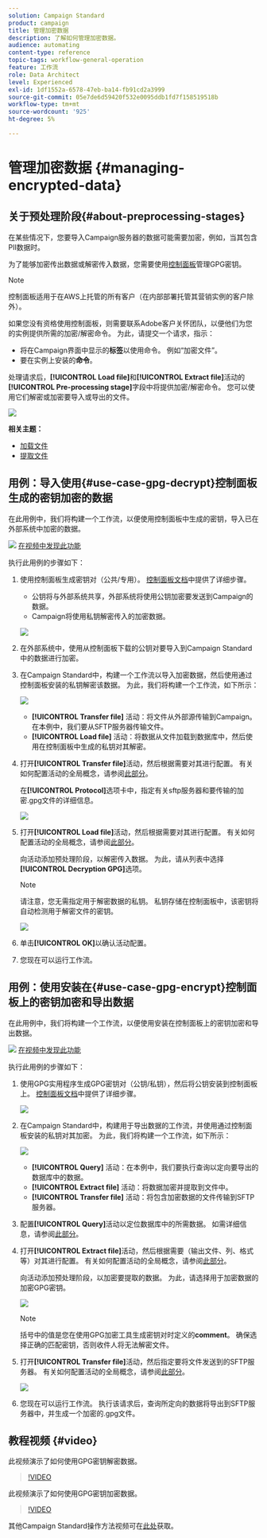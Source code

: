 ```yaml
---
solution: Campaign Standard
product: campaign
title: 管理加密数据
description: 了解如何管理加密数据。
audience: automating
content-type: reference
topic-tags: workflow-general-operation
feature: 工作流
role: Data Architect
level: Experienced
exl-id: 1df1552a-6578-47eb-ba14-fb91cd2a3999
source-git-commit: 05e7de6d59420f532e0095ddb1fd7f158519518b
workflow-type: tm+mt
source-wordcount: '925'
ht-degree: 5%

---
```


# 管理加密数据 {#managing-encrypted-data}

## 关于预处理阶段{#about-preprocessing-stages}

在某些情况下，您要导入Campaign服务器的数据可能需要加密，例如，当其包含PII数据时。

为了能够加密传出数据或解密传入数据，您需要使用[控制面板](https://experienceleague.adobe.com/docs/control-panel/using/instances-settings/gpg-keys-management.html?lang=zh-Hans)管理GPG密钥。

>[!NOTE]
>
>控制面板适用于在AWS上托管的所有客户（在内部部署托管其营销实例的客户除外）。

如果您没有资格使用控制面板，则需要联系Adobe客户关怀团队，以便他们为您的实例提供所需的加密/解密命令。 为此，请提交一个请求，指示：

* 将在Campaign界面中显示的&#x200B;**标签**&#x200B;以使用命令。 例如“加密文件”。
* 要在实例上安装的&#x200B;**命令**。

处理请求后，**[!UICONTROL Load file]**&#x200B;和&#x200B;**[!UICONTROL Extract file]**&#x200B;活动的&#x200B;**[!UICONTROL Pre-processing stage]**&#x200B;字段中将提供加密/解密命令。 您可以使用它们解密或加密要导入或导出的文件。

![](assets/preprocessing-encryption.png)

**相关主题：**

* [加载文件](../../automating/using/load-file.md)
* [提取文件](../../automating/using/extract-file.md)

## 用例：导入使用{#use-case-gpg-decrypt}控制面板生成的密钥加密的数据

在此用例中，我们将构建一个工作流，以便使用控制面板中生成的密钥，导入已在外部系统中加密的数据。

![](assets/do-not-localize/how-to-video.png) [在视频中发现此功能](#video)

执行此用例的步骤如下：

1. 使用控制面板生成密钥对（公共/专用）。 [控制面板文档](https://experienceleague.adobe.com/docs/control-panel/using/instances-settings/gpg-keys-management.html#decrypting-data)中提供了详细步骤。

   * 公钥将与外部系统共享，外部系统将使用公钥加密要发送到Campaign的数据。
   * Campaign将使用私钥解密传入的加密数据。

   ![](assets/gpg_generate.png)

1. 在外部系统中，使用从控制面板下载的公钥对要导入到Campaign Standard中的数据进行加密。

1. 在Campaign Standard中，构建一个工作流以导入加密数据，然后使用通过控制面板安装的私钥解密该数据。 为此，我们将构建一个工作流，如下所示：

   ![](assets/gpg_workflow.png)

   * **[!UICONTROL Transfer file]** 活动：将文件从外部源传输到Campaign。在本例中，我们要从SFTP服务器传输文件。
   * **[!UICONTROL Load file]** 活动：将数据从文件加载到数据库中，然后使用在控制面板中生成的私钥对其解密。

1. 打开&#x200B;**[!UICONTROL Transfer file]**&#x200B;活动，然后根据需要对其进行配置。 有关如何配置活动的全局概念，请参阅[此部分](../../automating/using/load-file.md)。

   在&#x200B;**[!UICONTROL Protocol]**&#x200B;选项卡中，指定有关sftp服务器和要传输的加密.gpg文件的详细信息。

   ![](assets/gpg_transfer.png)

1. 打开&#x200B;**[!UICONTROL Load file]**&#x200B;活动，然后根据需要对其进行配置。 有关如何配置活动的全局概念，请参阅[此部分](../../automating/using/load-file.md)。

   向活动添加预处理阶段，以解密传入数据。 为此，请从列表中选择&#x200B;**[!UICONTROL Decryption GPG]**&#x200B;选项。

   >[!NOTE]
   >
   >请注意，您无需指定用于解密数据的私钥。 私钥存储在控制面板中，该密钥将自动检测用于解密文件的密钥。

   ![](assets/gpg_load.png)

1. 单击&#x200B;**[!UICONTROL OK]**&#x200B;以确认活动配置。

1. 您现在可以运行工作流。

## 用例：使用安装在{#use-case-gpg-encrypt}控制面板上的密钥加密和导出数据

在此用例中，我们将构建一个工作流，以便使用安装在控制面板上的密钥加密和导出数据。

![](assets/do-not-localize/how-to-video.png) [在视频中发现此功能](#video)

执行此用例的步骤如下：

1. 使用GPG实用程序生成GPG密钥对（公钥/私钥），然后将公钥安装到控制面板上。 [控制面板文档](https://experienceleague.adobe.com/docs/control-panel/using/instances-settings/gpg-keys-management.html#encrypting-data)中提供了详细步骤。

   ![](assets/gpg_install.png)

1. 在Campaign Standard中，构建用于导出数据的工作流，并使用通过控制面板安装的私钥对其加密。 为此，我们将构建一个工作流，如下所示：

   ![](assets/gpg-workflow-export.png)

   * **[!UICONTROL Query]** 活动：在本例中，我们要执行查询以定向要导出的数据库中的数据。
   * **[!UICONTROL Extract file]** 活动：将数据加密并提取到文件中。
   * **[!UICONTROL Transfer file]** 活动：将包含加密数据的文件传输到SFTP服务器。

1. 配置&#x200B;**[!UICONTROL Query]**&#x200B;活动以定位数据库中的所需数据。 如需详细信息，请参阅[此部分](../../automating/using/query.md)。

1. 打开&#x200B;**[!UICONTROL Extract file]**&#x200B;活动，然后根据需要（输出文件、列、格式等）对其进行配置。 有关如何配置活动的全局概念，请参阅[此部分](../../automating/using/extract-file.md)。

   向活动添加预处理阶段，以加密要提取的数据。 为此，请选择用于加密数据的加密GPG密钥。

   ![](assets/gpg-extract-stage.png)

   >[!NOTE]
   >
   >括号中的值是您在使用GPG加密工具生成密钥对时定义的&#x200B;**comment**。 确保选择正确的匹配密钥，否则收件人将无法解密文件。

1. 打开&#x200B;**[!UICONTROL Transfer file]**&#x200B;活动，然后指定要将文件发送到的SFTP服务器。 有关如何配置活动的全局概念，请参阅[此部分](../../automating/using/transfer-file.md)。

   ![](assets/gpg-transfer-encrypt.png)

1. 您现在可以运行工作流。 执行该请求后，查询所定向的数据将导出到SFTP服务器中，并生成一个加密的.gpg文件。

## 教程视频 {#video}

此视频演示了如何使用GPG密钥解密数据。

>[!VIDEO](https://video.tv.adobe.com/v/35753?quality=12)

此视频演示了如何使用GPG密钥加密数据。

>[!VIDEO](https://video.tv.adobe.com/v/36380?quality=12)

其他Campaign Standard操作方法视频可在[此处](https://experienceleague.adobe.com/docs/campaign-standard-learn/tutorials/overview.html?lang=zh-Hans)获取。
